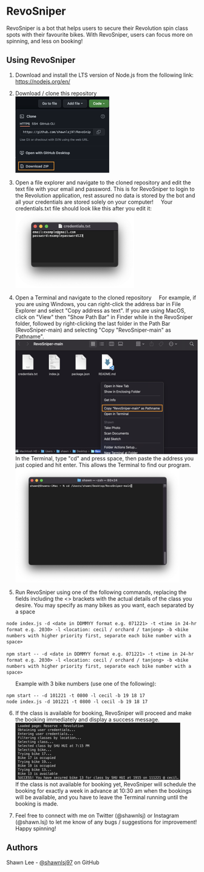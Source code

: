 # RevoSniper

RevoSniper is a bot that helps users to secure their Revolution spin class spots with their favourite bikes. With RevoSniper, users can focus more on spinning, and less on booking!

## Using RevoSniper

1. Download and install the LTS version of Node.js from the following link: https://nodejs.org/en/

2. Download / clone this repository<br /><img src="images/download.png" alt="drawing" height="200"/>

3. Open a file explorer and navigate to the cloned repository and edit the text file with your email and password. This is for RevoSniper to login to the Revolution application, rest assured no data is stored by the bot and all your credentials are stored solely on your computer!
&nbsp;&nbsp;&nbsp;&nbsp;Your credentials.txt file should look like this after you edit it:<br /><img src="images/credentials.png" alt="drawing" height="200"/>

4. Open a Terminal and navigate to the cloned repository
&nbsp;&nbsp;&nbsp;&nbsp;For example, if you are using Windows, you can right-click the address bar in File Explorer and select "Copy address as text". If you are using MacOS, click on "View" then "Show Path Bar" in Finder while in the RevoSniper folder, followed by right-clicking the last folder in the Path Bar (RevoSniper-main) and selecting "Copy "RevoSniper-main" as Pathname". <br /><img src="images/pathname.png" alt="drawing" height="300"/><br />In the Terminal, type "cd" and press space, then paste the address you just copied and hit enter. This allows the Terminal to find our program.<br /><img src="images/terminal.png" alt="drawing" height="300"/><br />

5. Run RevoSniper using one of the following commands, replacing the fields including the <> brackets with the actual details of the class you desire. You may specify as many bikes as you want, each separated by a space
```
node index.js -d <date in DDMMYY format e.g. 071221> -t <time in 24-hr format e.g. 2030> -l <location: cecil / orchard / tanjong> -b <bike numbers with higher priority first, separate each bike number with a space>

npm start -- -d <date in DDMMYY format e.g. 071221> -t <time in 24-hr format e.g. 2030> -l <location: cecil / orchard / tanjong> -b <bike numbers with higher priority first, separate each bike number with a space>
```
&nbsp;&nbsp;&nbsp;&nbsp;&nbsp;&nbsp;Example with 3 bike numbers (use one of the following): 
```
npm start -- -d 101221 -t 0800 -l cecil -b 19 18 17
node index.js -d 101221 -t 0800 -l cecil -b 19 18 17
```

6. If the class is available for booking, RevoSniper will proceed and make the booking immediately and display a success message. <br /><img src="images/success.png" alt="drawing" height="150"/><br /> If the class is not available for booking yet, RevoSniper will schedule the booking for exactly a week in advance at 10:30 am when the bookings will be available, and you have to leave the Terminal running until the booking is made.

7. Feel free to connect with me on Twitter (@shawnlsj) or Instagram (@shawn.lsj) to let me know of any bugs / suggestions for improvement! Happy spinning!

## Authors

Shawn Lee - [@shawnlsj97](https://github.com/shawnlsj97) on GitHub
